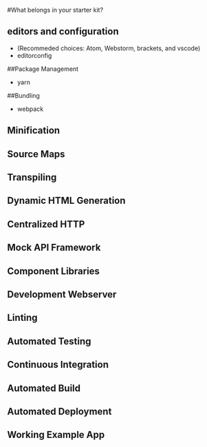 
#What belongs in your starter kit?

## editors and configuration
  - (Recommeded choices: Atom, Webstorm, brackets, and vscode)
  - editorconfig


##Package Management
  - yarn

##Bundling
  - webpack

## Minification
## Source Maps
## Transpiling
## Dynamic HTML Generation
## Centralized HTTP
## Mock API Framework
## Component Libraries
## Development Webserver
## Linting
## Automated Testing
## Continuous Integration
## Automated Build
## Automated Deployment
## Working Example App

